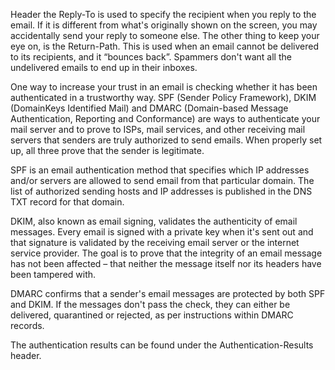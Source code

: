 Header 
the Reply-To is used to specify the recipient when you reply to the email. If it is different from what's originally shown on the screen, you may accidentally send your reply to someone else. The other thing to keep your eye on, is the Return-Path. This is used when an email cannot be delivered to its recipients, and it “bounces back”. Spammers don't want all the undelivered emails to end up in their inboxes.

One way to increase your trust in an email is checking whether it has been authenticated in a trustworthy way. SPF (Sender Policy Framework), DKIM (DomainKeys Identified Mail) and DMARC (Domain-based Message Authentication, Reporting and Conformance) are ways to authenticate your mail server and to prove to ISPs, mail services, and other receiving mail servers that senders are truly authorized to send emails. When properly set up, all three prove that the sender is legitimate.

SPF is an email authentication method that specifies which IP addresses and/or servers are allowed to send email from that particular domain. The list of authorized sending hosts and IP addresses is published in the DNS TXT record for that domain.

DKIM, also known as email signing, validates the authenticity of email messages. Every email is signed with a private key when it's sent out and that signature is validated by the receiving email server or the internet service provider. The goal is to prove that the integrity of an email message has not been affected – that neither the message itself nor its headers have been tampered with.

DMARC confirms that a sender's email messages are protected by both SPF and DKIM. If the messages don't pass the check, they can either be delivered, quarantined or rejected, as per instructions within DMARC records.

The authentication results can be found under the Authentication-Results header.